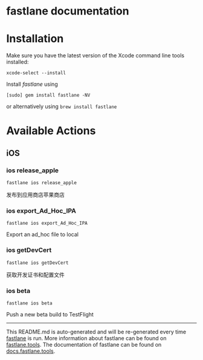 fastlane documentation
================
# Installation

Make sure you have the latest version of the Xcode command line tools installed:

```
xcode-select --install
```

Install _fastlane_ using
```
[sudo] gem install fastlane -NV
```
or alternatively using `brew install fastlane`

# Available Actions
## iOS
### ios release_apple
```
fastlane ios release_apple
```
发布到应用商店苹果商店
### ios export_Ad_Hoc_IPA
```
fastlane ios export_Ad_Hoc_IPA
```
Export an ad_hoc file to local
### ios getDevCert
```
fastlane ios getDevCert
```
获取开发证书和配置文件
### ios beta
```
fastlane ios beta
```
Push a new beta build to TestFlight

----

This README.md is auto-generated and will be re-generated every time [fastlane](https://fastlane.tools) is run.
More information about fastlane can be found on [fastlane.tools](https://fastlane.tools).
The documentation of fastlane can be found on [docs.fastlane.tools](https://docs.fastlane.tools).
